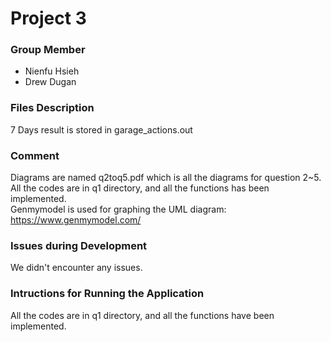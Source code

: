 # Project 3
### Group Member
 - Nienfu Hsieh </br>
 - Drew Dugan </br>


### Files Description
7 Days result is stored in garage_actions.out  </br>

### Comment
Diagrams are named q2toq5.pdf which is all the diagrams for question 2~5. </br>
All the codes are in q1 directory, and all the functions has been implemented. </br>
Genmymodel is used for graphing the UML diagram: https://www.genmymodel.com/ </br>

### Issues during Development
We didn't encounter any issues. 

### Intructions for Running the Application
All the codes are in q1 directory, and all the functions have been implemented. </br>
